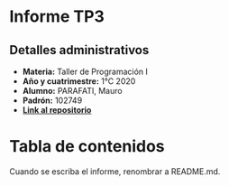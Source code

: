 # Informe TP3

## Detalles administrativos

* **Materia:** Taller de Programación I
* **Año y cuatrimestre:** 1°C 2020
* **Alumno:** PARAFATI, Mauro
* **Padrón:** 102749
* [**Link al repositorio**](https://github.com/mauro7x/taller_tp3)

<!-- ##################################################################### -->

# Tabla de contenidos



<!-- ##################################################################### -->

Cuando se escriba el informe, renombrar a README.md.